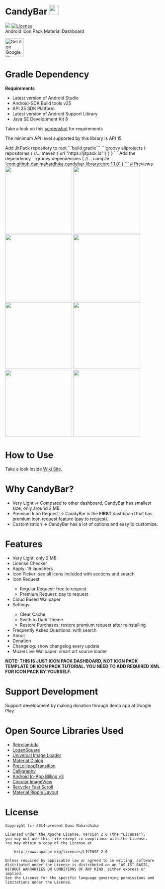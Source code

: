 # CandyBar <img src="https://drive.google.com/uc?id=0B0f4ypHfNKm5b0w5SklmMldvajg" width="30">
[![](https://jitpack.io/v/danimahardhika/candybar-library.svg)](https://jitpack.io/#danimahardhika/candybar-library) [![License](https://img.shields.io/badge/License-Apache%202.0-blue.svg)](https://opensource.org/licenses/Apache-2.0)
<br>Android Icon Pack Material Dashboard
<p><a href="https://play.google.com/store/apps/details?id=com.material.dashboard.candybar.demo">
<img alt="Get it on Google Play" src="https://camo.githubusercontent.com/bdaf711a93d64d0bb5e5abfc346a8b84ea47f164/68747470733a2f2f706c61792e676f6f676c652e636f6d2f696e746c2f656e5f75732f6261646765732f696d616765732f67656e657269632f656e2d706c61792d62616467652e706e67" height="60" data-canonical-src="https://play.google.com/intl/en_us/badges/images/generic/en_badge_web_generic.png" style="max-width:100%;">
</a></p>

# Gradle Dependency
**Requirements**
<ul>
<li>Latest version of Android Studio</li>
<li>Android-SDK Build tools v25</li>
<li>API 25 SDK Platform</li>
<li>Latest version of Android Support Library</li>
<li>Java SE Development Kit 8</li>
</ul>
<p>Take a look on this <a href="https://raw.githubusercontent.com/danimahardhika/candybar-library/master/screenshots/requirements.jpg">screenshot</a> for requirements
<p>The minimum API level supported by this library is API 15</p>
Add JitPack repository to root ```build.gradle```
```groovy
allprojects {
    repositories {
        //...
        maven { url "https://jitpack.io" }
    }
}
```
Add the dependency
```groovy
dependencies {
    //...
    compile 'com.github.danimahardhika.candybar-library:core:1.1.0'
}
```
# Previews
<img src="https://raw.githubusercontent.com/danimahardhika/candybar-library/master/screenshots/home.jpg" width="215">
<img src="https://raw.githubusercontent.com/danimahardhika/candybar-library/master/screenshots/navigation_drawer.jpg" width="215">
<img src="https://raw.githubusercontent.com/danimahardhika/candybar-library/master/screenshots/changelog.jpg" width="215">
<img src="https://raw.githubusercontent.com/danimahardhika/candybar-library/master/screenshots/icon_request.jpg" width="215">
<img src="https://raw.githubusercontent.com/danimahardhika/candybar-library/master/screenshots/cloud_wallpapers.jpg" width="215">
<img src="https://raw.githubusercontent.com/danimahardhika/candybar-library/master/screenshots/icons.jpg" width="215">
<img src="https://raw.githubusercontent.com/danimahardhika/candybar-library/master/screenshots/settings.jpg" width="215">
<img src="https://raw.githubusercontent.com/danimahardhika/candybar-library/master/screenshots/about.jpg" width="215">

# How to Use
Take a look inside <a href="https://github.com/danimahardhika/candybar-library/wiki" target="_blank">Wiki Site</a>.

# Why CandyBar?
<ul>
<li>Very Light &#8594; Compared to other dashboard, CandyBar has smallest size, only around 2 MB.</li>
<li>Premium Icon Request &#8594; CandyBar is the <b>FIRST</b> dashboard that has premium icon request feature (pay to request).</li>
<li>Customization &#8594; CandyBar has a lot of options and easy to customize.</li>
</ul>

# Features
<ul>
<li>Very Light: only 2 MB</li>
<li>License Checker</li>
<li>Apply: 19 launchers</li>
<li>Icon Picker: see all icons included with sections and search</li>
<li>Icon Request</li>
    <ul>
    <li>Regular Request: free to request</li>
    <li>Premium Request: pay to request</li>
    </ul>
<li>Cloud Based Wallpaper</li>
<li>Settings</li>
    <ul>
    <li>Clear Cache</li>
    <li>Swith to Dark Theme</li>
    <li>Restore Purchases: restore premium request after reinstalling</li>
    </ul>
<li>Frequently Asked Questions: with search</li>
<li>About</li>
<li>Donation</li>
<li>Changelog: show changelog every update</li>
<li>Muzei Live Wallpaper: smart art source loader</li>
</ul>

**NOTE: THIS IS JUST ICON PACK DASHBOARD, NOT ICON PACK TEMPLATE OR ICON PACK TUTORIAL. YOU NEED TO ADD REQUIRED XML FOR ICON PACK BY YOURSELF.**

# Support Development
Support development by making donation through demo app at Google Play.

# Open Source Libraries Used
<ul>
<li><a href="https://github.com/evant/gradle-retrolambda">Retrolambda</a></li>
<li><a href="https://github.com/bluelinelabs/LoganSquare">LoganSquare</a></li>
<li><a href="https://github.com/nostra13/Android-Universal-Image-Loader">Universal Image Loader</a></li>
<li><a href="https://github.com/afollestad/material-dialogs">Material Dialog</a></li>
<li><a href="https://github.com/takahirom/PreLollipopTransition">PreLollipopTransition</a></li>
<li><a href="https://github.com/chrisjenx/Calligraphy">Calligraphy</a></li>
<li><a href="https://github.com/anjlab/android-inapp-billing-v3">Android In-App Billing v3</a></li>
<li><a href="https://github.com/lopspower/CircularImageView">Circular ImageView</a></li>
<li><a href="https://github.com/plusCubed/recycler-fast-scroll">Recycler Fast Scroll </a></li>
<li><a href="https://github.com/balysv/material-ripple">Material Ripple Layout</a></li>
</ul>

# License
```
Copyright (c) 2014-present Dani Mahardhika

Licensed under the Apache License, Version 2.0 (the "License");
you may not use this file except in compliance with the License.
You may obtain a copy of the License at

    http://www.apache.org/licenses/LICENSE-2.0

Unless required by applicable law or agreed to in writing, software
distributed under the License is distributed on an "AS IS" BASIS,
WITHOUT WARRANTIES OR CONDITIONS OF ANY KIND, either express or implied.
See the License for the specific language governing permissions and
limitations under the License.
```

